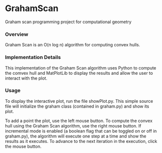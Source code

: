 # GrahamScan #
Graham scan programming project for computational geometry

### Overview ###
Graham Scan is an O(n log n) algorithm for computing convex hulls.

### Implementation Details ###
This implementation of the Graham Scan algorithm uses Python to compute the comvex hull and MatPlotLib to display the results and allow the user to interact with the plot.

### Usage ###
To display the interactive plot, run the file showPlot.py.  This simple source file will initialize the graham class (contained in graham.py) and show its plot.

To add a point the plot, use the left mouse button.  To compute the convex hull using the Graham Scan algorithm, use the right mouse button.  If incremental mode is enabled (a boolean flag that can be toggled on or off in graham.py), the algorithm will execute one step at a time and show the results as it executes.  To advance to the next iteration in the execution, click the mouse button.
